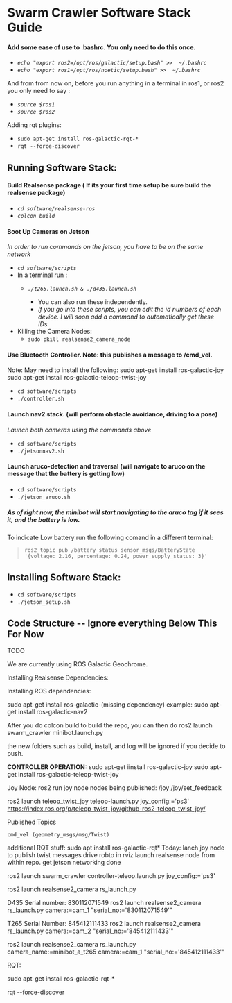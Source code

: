 # **Swarm Crawler Software Stack Guide**

#### **Add some ease of use to .bashrc. You only need to do this once.**

* *`echo "export ros2=/opt/ros/galactic/setup.bash" >>  ~/.bashrc`*
* *`echo "export ros1=/opt/ros/noetic/setup.bash" >>  ~/.bashrc`*

And from from now on, before you run anything in a terminal in ros1, or ros2 you only need to say  :

* *`source $ros1`*
* *`source $ros2`*

Adding rqt plugins:

* `sudo apt-get install ros-galactic-rqt-*`
* `rqt --force-discover`

## **Running Software Stack:**

#### Build Realsense package ( If its your first time setup be sure build the realsense package)

* *`cd software/realsense-ros`*
* *`colcon build`*

#### Boot Up Cameras on Jetson

*In order to run commands on the jetson, you have to be on the same network*

* *`cd software/scripts`*
* In a terminal run :
  * *`./t265.launch.sh & ./d435.launch.sh`*

    * You can also run these independently.
    * *If you go into these scripts, you can edit the id numbers of each device. I will soon add a command to automatically get these IDs.*
* Killing the Camera Nodes:
  * `sudo pkill realsense2_camera_node`

#### Use Bluetooth Controller. Note: this publishes a message to /cmd_vel.

Note: May need to install the following: sudo apt-get iinstall ros-galactic-joy
sudo apt-get install ros-galactic-teleop-twist-joy

* `cd software/scripts`
* `./controller.sh`

#### Launch nav2 stack. (will perform obstacle avoidance, driving to a pose)

*Launch both cameras using the commands above*

* `cd software/scripts`
* `./jetsonnav2.sh`

#### Launch aruco-detection and traversal (will navigate to aruco on the message that the battery is getting low)

* `cd software/scripts`
* `./jetson_aruco.sh`

##### **As of right now, the minibot will start navigating to the aruco tag if it sees it, and the battery is low.**

To indicate Low battery run the following comand in a different terminal:

> `ros2 topic pub /battery_status sensor_msgs/BatteryState '{voltage: 2.16, percentage: 0.24, power_supply_status: 3}'`

## Installing Software Stack:

* `cd software/scripts`
* `./jetson_setup.sh`

## Code Structure -- Ignore everything Below This For Now

TODO

We are currently using ROS Galactic Geochrome.

Installing Realsense Dependencies:

Installing ROS dependencies:

sudo apt-get install ros-galactic-(missing dependency)
example:
sudo apt-get install ros-galactic-nav2

After you do colcon build to build the repo, you can then do
ros2 launch swarm_crawler minibot.launch.py

the new folders such as build, install, and log will be ignored if you decide to push.

**CONTROLLER OPERATION:**
sudo apt-get iinstall ros-galactic-joy
sudo apt-get install ros-galactic-teleop-twist-joy

Joy Node:
ros2 run joy node
nodes being published:
/joy
/joy/set_feedback

ros2 launch teleop_twist_joy teleop-launch.py joy_config:='ps3'
https://index.ros.org/p/teleop_twist_joy/github-ros2-teleop_twist_joy/

Published Topics

    cmd_vel (geometry_msgs/msg/Twist)

additional RQT stuff:
 sudo apt install ros-galactic-rqt*
Today:
lanch joy node to publish twist messages
drive robto in rviz
launch realsense node from within repo.
get jetson networking done

ros2 launch swarm_crawler controller-teleop.launch.py joy_config:='ps3'

ros2 launch realsense2_camera rs_launch.py

D435 Serial number: 830112071549
ros2 launch realsense2_camera rs_launch.py camera:=cam_1 "serial_no:='830112071549'"

T265 Serial Number: 845412111433
ros2 launch realsense2_camera rs_launch.py camera:=cam_2 "serial_no:='845412111433'"

ros2 launch realsense2_camera rs_launch.py camera_name:=minibot_a_t265 camera:=cam_1 "serial_no:='845412111433'"

RQT:

sudo apt-get install ros-galactic-rqt-*

rqt --force-discover
